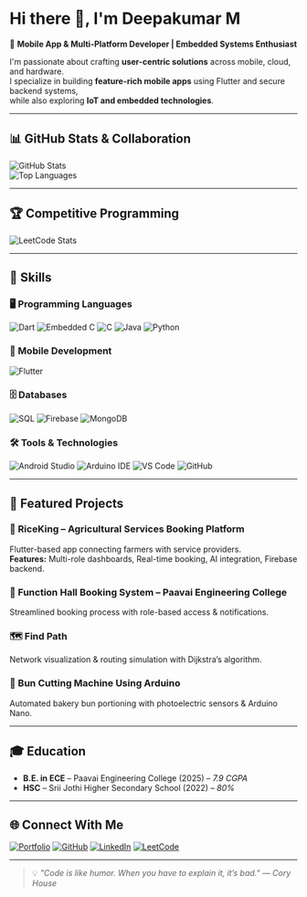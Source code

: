 # Hi there 👋, I'm Deepakumar M

🚀 **Mobile App & Multi-Platform Developer | Embedded Systems Enthusiast**

I'm passionate about crafting **user-centric solutions** across mobile, cloud, and hardware.  
I specialize in building **feature-rich mobile apps** using Flutter and secure backend systems,  
while also exploring **IoT and embedded technologies**.

---

## 📊 GitHub Stats & Collaboration

![GitHub Stats](https://github-readme-stats.vercel.app/api?username=Deepakumar-Developer&show_icons=true&theme=tokyonight)  
![Top Languages](https://github-readme-stats.vercel.app/api/top-langs/?username=Deepakumar-Developer&layout=compact&theme=tokyonight)    

---

## 🏆 Competitive Programming

![LeetCode Stats](https://leetcard.jacoblin.cool/deepakumar-developer?theme=dark&font=Nunito&ext=contest)

---

## 💼 Skills

### 🖥 Programming Languages  
![Dart](https://img.shields.io/badge/Dart-0175C2?style=for-the-badge&logo=dart&logoColor=white)
![Embedded C](https://img.shields.io/badge/Embedded%20C-00599C?style=for-the-badge&logo=c&logoColor=white)
![C](https://img.shields.io/badge/C-00599C?style=for-the-badge&logo=c&logoColor=white)
![Java](https://img.shields.io/badge/Java-ED8B00?style=for-the-badge&logo=openjdk&logoColor=white)
![Python](https://img.shields.io/badge/Python-3776AB?style=for-the-badge&logo=python&logoColor=white)  

### 📱 Mobile Development  
![Flutter](https://img.shields.io/badge/Flutter-02569B?style=for-the-badge&logo=flutter&logoColor=white)  

### 🗄 Databases  
![SQL](https://img.shields.io/badge/SQL-4479A1?style=for-the-badge&logo=mysql&logoColor=white)
![Firebase](https://img.shields.io/badge/Firebase-FFCA28?style=for-the-badge&logo=firebase&logoColor=black)
![MongoDB](https://img.shields.io/badge/MongoDB-47A248?style=for-the-badge&logo=mongodb&logoColor=white)  

### 🛠 Tools & Technologies  
![Android Studio](https://img.shields.io/badge/Android%20Studio-3DDC84?style=for-the-badge&logo=androidstudio&logoColor=white)
![Arduino IDE](https://img.shields.io/badge/Arduino%20IDE-00979D?style=for-the-badge&logo=arduino&logoColor=white)
![VS Code](https://img.shields.io/badge/VS%20Code-007ACC?style=for-the-badge&logo=visualstudiocode&logoColor=white)
![GitHub](https://img.shields.io/badge/GitHub-181717?style=for-the-badge&logo=github&logoColor=white)  

---

## 🚀 Featured Projects

### 🌾 RiceKing – Agricultural Services Booking Platform
Flutter-based app connecting farmers with service providers.  
**Features:** Multi-role dashboards, Real-time booking, AI integration, Firebase backend.  

### 🏫 Function Hall Booking System – Paavai Engineering College
Streamlined booking process with role-based access & notifications.

### 🗺 Find Path
Network visualization & routing simulation with Dijkstra’s algorithm.

### 🍞 Bun Cutting Machine Using Arduino
Automated bakery bun portioning with photoelectric sensors & Arduino Nano.

---

## 🎓 Education
- **B.E. in ECE** – Paavai Engineering College (2025) – *7.9 CGPA*
- **HSC** – Srii Jothi Higher Secondary School (2022) – *80%*

---

## 🌐 Connect With Me

[![Portfolio](https://img.shields.io/badge/Portfolio-000?style=for-the-badge&logo=About.me&logoColor=white)](https://www.deepakumar.tech)
[![GitHub](https://img.shields.io/badge/GitHub-181717?style=for-the-badge&logo=github&logoColor=white)](https://github.com/Deepakumar-Developer)
[![LinkedIn](https://img.shields.io/badge/LinkedIn-0077B5?style=for-the-badge&logo=linkedin&logoColor=white)](https://www.linkedin.com/in/deepakumar-developer/)
[![LeetCode](https://img.shields.io/badge/LeetCode-FFA116?style=for-the-badge&logo=leetcode&logoColor=black)](https://leetcode.com/u/deepakumar-developer/)

---

> 💡 *"Code is like humor. When you have to explain it, it’s bad." — Cory House*
